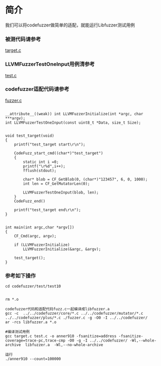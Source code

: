 # 简介

我们可以将codefuzzer做简单的适配，就能运行Libfuzzer测试用例

### 被测代码请参考  

[target.c](../../test/test10/target.c)


### LLVMFuzzerTestOneInput用例清参考  
[test.c](../../test/test10/test.c)


### codefuzzer适配代码请参考

[fuzzer.c](../../test/test10/fuzzer.c)

```

__attribute__((weak)) int LLVMFuzzerInitialize(int *argc, char ***argv);
int LLVMFuzzerTestOneInput(const uint8_t *Data, size_t Size);


void test_target(void)
{
	printf("test_target start\r\n");
	
	CodeFuzz_start_cmd((char*)"test_target")
	{
		static int i =0;
		printf("\r%d",i++);
		fflush(stdout);

		char* blob = CF_GetBlob(0, (char*)"123457", 6, 0, 1000);
		int len = CF_GetMutatorLen(0);

		LLVMFuzzerTestOneInput(blob, len);
	}
	CodeFuzz_end()

	printf("test_target end\r\n");
}


int main(int argc,char *argv[])
{
	CF_Cmd(argc, argv);

	if (LLVMFuzzerInitialize)
		LLVMFuzzerInitialize(&argc, &argv);
	
	test_target();
}

```


### 参考如下操作

```
cd codefuzzer/test/test10


rm *.o

codefuzzer代码和适配代码fuzz.c一起编译成libfuzzer.a
gcc -c  ../../codefuzzer/core/*.c ../../codefuzzer/mutator/*.c ../../codefuzzer/plus/*.c ./fuzzer.c -g -O0 -I ../../codefuzzer/
ar -rcs libfuzzer.a *.o

#编译测试用例
gcc target.c test.c -o anner910 -fsanitize=address -fsanitize-coverage=trace-pc,trace-cmp -O0 -g -I ../../codefuzzer/ -Wl,--whole-archive  libfuzzer.a  -Wl,--no-whole-archive

运行
./anner910 --count=100000
```

